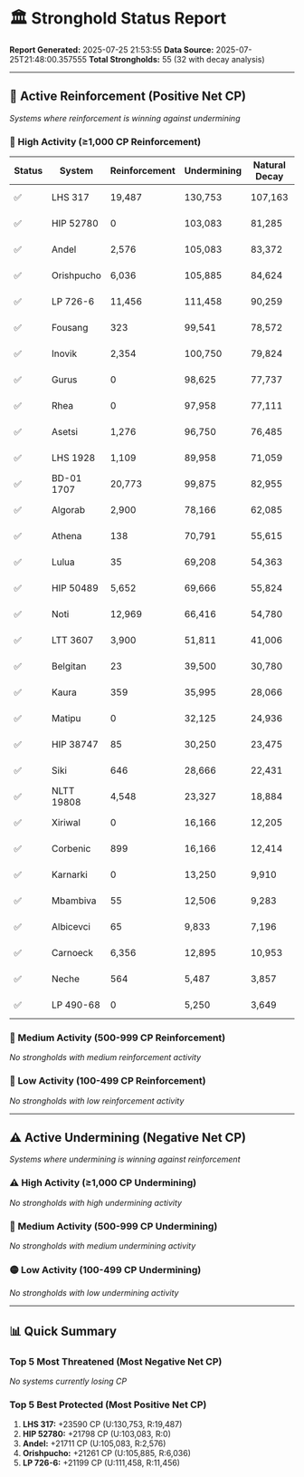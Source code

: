 # 🏛️ Stronghold Status Report

**Report Generated:** 2025-07-25 21:53:55
**Data Source:** 2025-07-25T21:48:00.357555
**Total Strongholds:** 55 (32 with decay analysis)

---

## 🔵 Active Reinforcement (Positive Net CP)
*Systems where reinforcement is winning against undermining*

### 🔵 High Activity (≥1,000 CP Reinforcement)

| Status | System | Reinforcement | Undermining | Natural Decay | Progress % | Current CP | Net CP | Activity |
|--------|--------|---------------|-------------|---------------|------------|------------|--------|----------|
| ✅ | LHS 317 | 19,487 | 130,753 | 107,163 | 76.6% | 765,999 | +23590 | 🔵 High Reinforcement |
| ✅ | HIP 52780 | 0 | 103,083 | 81,285 | 64.2% | 642,000 | +21798 | 🔵 High Reinforcement |
| ✅ | Andel | 2,576 | 105,083 | 83,372 | 65.2% | 652,000 | +21711 | 🔵 High Reinforcement |
| ✅ | Orishpucho | 6,036 | 105,885 | 84,624 | 65.8% | 657,999 | +21261 | 🔵 High Reinforcement |
| ✅ | LP 726-6 | 11,456 | 111,458 | 90,259 | 68.5% | 685,000 | +21199 | 🔵 High Reinforcement |
| ✅ | Fousang | 323 | 99,541 | 78,572 | 62.9% | 629,000 | +20969 | 🔵 High Reinforcement |
| ✅ | Inovik | 2,354 | 100,750 | 79,824 | 63.5% | 635,000 | +20926 | 🔵 High Reinforcement |
| ✅ | Gurus | 0 | 98,625 | 77,737 | 62.5% | 625,000 | +20888 | 🔵 High Reinforcement |
| ✅ | Rhea | 0 | 97,958 | 77,111 | 62.2% | 622,000 | +20847 | 🔵 High Reinforcement |
| ✅ | Asetsi | 1,276 | 96,750 | 76,485 | 61.9% | 619,000 | +20265 | 🔵 High Reinforcement |
| ✅ | LHS 1928 | 1,109 | 89,958 | 71,059 | 59.3% | 593,000 | +18899 | 🔵 High Reinforcement |
| ✅ | BD-01 1707 | 20,773 | 99,875 | 82,955 | 65.0% | 650,000 | +16920 | 🔵 High Reinforcement |
| ✅ | Algorab | 2,900 | 78,166 | 62,085 | 55.0% | 550,000 | +16081 | 🔵 High Reinforcement |
| ✅ | Athena | 138 | 70,791 | 55,615 | 51.9% | 519,000 | +15176 | 🔵 High Reinforcement |
| ✅ | Lulua | 35 | 69,208 | 54,363 | 51.3% | 513,000 | +14845 | 🔵 High Reinforcement |
| ✅ | HIP 50489 | 5,652 | 69,666 | 55,824 | 52.0% | 520,000 | +13842 | 🔵 High Reinforcement |
| ✅ | Noti | 12,969 | 66,416 | 54,780 | 51.5% | 515,000 | +11636 | 🔵 High Reinforcement |
| ✅ | LTT 3607 | 3,900 | 51,811 | 41,006 | 44.9% | 449,000 | +10805 | 🔵 High Reinforcement |
| ✅ | Belgitan | 23 | 39,500 | 30,780 | 40.0% | 400,000 | +8720 | 🔵 High Reinforcement |
| ✅ | Kaura | 359 | 35,995 | 28,066 | 38.7% | 387,000 | +7929 | 🔵 High Reinforcement |
| ✅ | Matipu | 0 | 32,125 | 24,936 | 37.2% | 372,000 | +7189 | 🔵 High Reinforcement |
| ✅ | HIP 38747 | 85 | 30,250 | 23,475 | 36.5% | 365,000 | +6775 | 🔵 High Reinforcement |
| ✅ | Siki | 646 | 28,666 | 22,431 | 36.0% | 360,000 | +6235 | 🔵 High Reinforcement |
| ✅ | NLTT 19808 | 4,548 | 23,327 | 18,884 | 34.3% | 343,000 | +4443 | 🔵 High Reinforcement |
| ✅ | Xiriwal | 0 | 16,166 | 12,205 | 31.1% | 311,000 | +3961 | 🔵 High Reinforcement |
| ✅ | Corbenic | 899 | 16,166 | 12,414 | 31.2% | 312,000 | +3752 | 🔵 High Reinforcement |
| ✅ | Karnarki | 0 | 13,250 | 9,910 | 30.0% | 300,000 | +3340 | 🔵 High Reinforcement |
| ✅ | Mbambiva | 55 | 12,506 | 9,283 | 29.7% | 297,000 | +3223 | 🔵 High Reinforcement |
| ✅ | Albicevci | 65 | 9,833 | 7,196 | 28.7% | 287,000 | +2637 | 🔵 High Reinforcement |
| ✅ | Carnoeck | 6,356 | 12,895 | 10,953 | 30.5% | 305,000 | +1942 | 🔵 High Reinforcement |
| ✅ | Neche | 564 | 5,487 | 3,857 | 27.1% | 271,000 | +1630 | 🔵 High Reinforcement |
| ✅ | LP 490-68 | 0 | 5,250 | 3,649 | 27.0% | 270,000 | +1601 | 🔵 High Reinforcement |

### 🔵 Medium Activity (500-999 CP Reinforcement)

*No strongholds with medium reinforcement activity*

### 🔵 Low Activity (100-499 CP Reinforcement)

*No strongholds with low reinforcement activity*


---

## ⚠️ Active Undermining (Negative Net CP)
*Systems where undermining is winning against reinforcement*

### ⚠️ High Activity (≥1,000 CP Undermining)

*No strongholds with high undermining activity*

### 🔶 Medium Activity (500-999 CP Undermining)

*No strongholds with medium undermining activity*

### 🟡 Low Activity (100-499 CP Undermining)

*No strongholds with low undermining activity*


---

## 📊 Quick Summary

### Top 5 Most Threatened (Most Negative Net CP)
*No systems currently losing CP*

### Top 5 Best Protected (Most Positive Net CP)
1. **LHS 317:** +23590 CP (U:130,753, R:19,487)
2. **HIP 52780:** +21798 CP (U:103,083, R:0)
3. **Andel:** +21711 CP (U:105,083, R:2,576)
4. **Orishpucho:** +21261 CP (U:105,885, R:6,036)
5. **LP 726-6:** +21199 CP (U:111,458, R:11,456)
